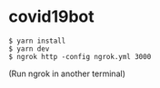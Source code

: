 # covid19bot

```
$ yarn install
$ yarn dev
$ ngrok http -config ngrok.yml 3000
```

(Run ngrok in another terminal)